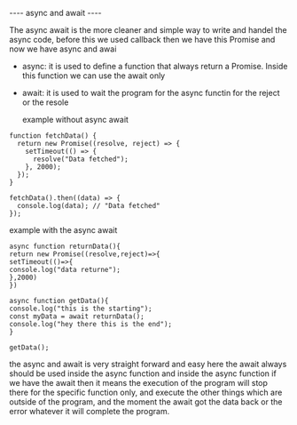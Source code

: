 ---- async and await ----

The async await is the more cleaner and simple way to write and handel the async code, before this we used callback
then we have this Promise and now we have async and awai

- async: it is used to define a function that always return a Promise. Inside this function we can use the await only
- await: it is used to wait the program for the async functin for the reject or the resole

  example without async await
```
function fetchData() {
  return new Promise((resolve, reject) => {
    setTimeout(() => {
      resolve("Data fetched");
    }, 2000);
  });
}

fetchData().then((data) => {
  console.log(data); // "Data fetched"
});

```


example with the async await
```
async function returnData(){
return new Promise((resolve,reject)=>{
setTimeout(()=>{
console.log("data returne");
},2000)
})

async function getData(){
console.log("this is the starting");
const myData = await returnData();
console.log("hey there this is the end");
}

getData();

```

the async and await is very straight forward and easy
here the await always should be used inside the async function and inside the async function if we have the await then it means the execution of
the program will stop there for the specific function only, and execute the other things which are outside of the program, and the moment 
the await got the data back or the error whatever it will complete the program.
